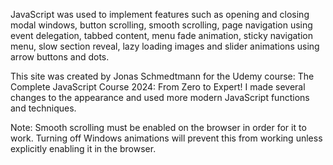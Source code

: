 JavaScript was used to implement features such as opening and closing modal windows, button scrolling, smooth scrolling, page navigation using event delegation, tabbed content, menu fade animation, sticky navigation menu, slow section reveal, lazy loading images and slider animations using arrow buttons and dots.

This site was created by Jonas Schmedtmann for the Udemy course: The Complete JavaScript Course 2024: From Zero to Expert! I made several changes to the appearance and used more modern JavaScript functions and techniques. 

Note: Smooth scrolling must be enabled on the browser in order for it to work. Turning off Windows animations will prevent this from working unless explicitly enabling it in the browser.

